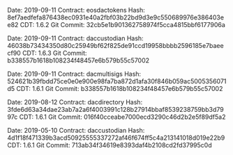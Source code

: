 Date: 2019-09-11
Contract: eosdactokens
Hash: 8ef7aedfefa876438ec0931e40a2fbf03b22bd9d3e9c550689976e386403ee82
CDT: 1.6.2
Git Commit: 32cb5e1b901362758974f5cca4815bbf6177906a

Date: 2019-09-11
Contract: daccustodian
Hash: 46038b73434350d80c25949bf62f825de91ccd19958bbbb2596185e7baeecf90
CDT: 1.6.3
Git Commit: b338557b1618b108234f48457e6b579b55c57002

Date: 2019-09-11
Contract: dacmultisigs
Hash: 524621b39fbdd75ce0e0e900e98fa7ba872d1afa30f846b059ac5005356071d5
CDT: 1.6.1
Git Commit: b338557b1618b108234f48457e6b579b55c57002

Date: 2019-08-12
Contract: dacdirectory
Hash: 3fde6d63a34dae23ab7a2a6f4003991c128b27914bbaf8539238759bb3d7997c
CDT: 1.6.1
Git Commit: 016f40cceabe7000ecd3290c46d2b2e5f89df5a2

Date: 2019-05-10
Contract: daccustodian
Hash: 4d1f18f471339b3acd50925555337272af46f674ff5c4a213141018d019e22b9
CDT: 1.6.1
Git Commit: 713ab34f34619e8393daf4b2108cd2fd37995c0d
